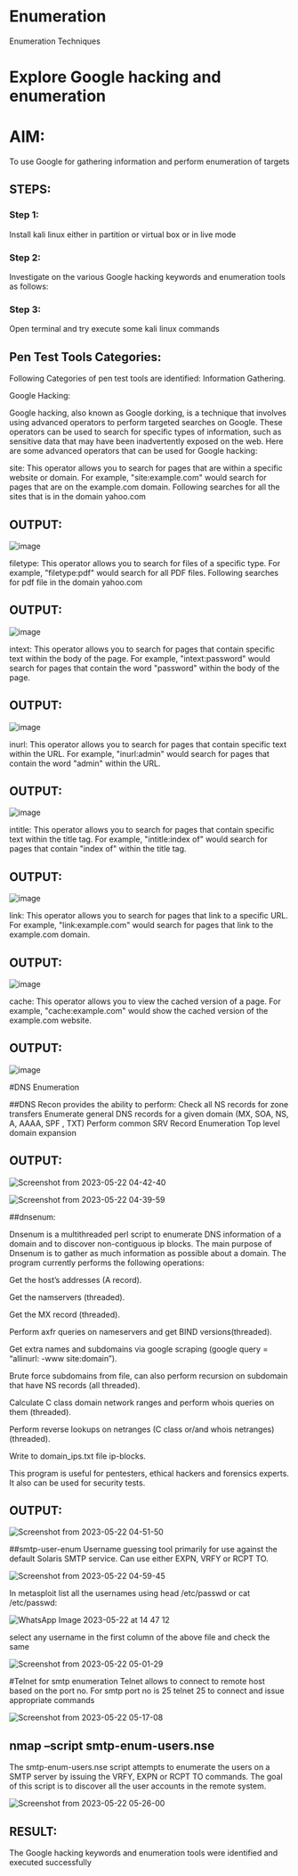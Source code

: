 # Enumeration
Enumeration Techniques

# Explore Google hacking and enumeration 

# AIM:

To use Google for gathering information and perform enumeration of targets

## STEPS:

### Step 1:

Install kali linux either in partition or virtual box or in live mode

### Step 2:

Investigate on the various Google hacking keywords and enumeration tools as follows:


### Step 3:
Open terminal and try execute some kali linux commands

## Pen Test Tools Categories:  

Following Categories of pen test tools are identified:
Information Gathering.

Google Hacking:

Google hacking, also known as Google dorking, is a technique that involves using advanced operators to perform targeted searches on Google. These operators can be used to search for specific types of information, such as sensitive data that may have been inadvertently exposed on the web. Here are some advanced operators that can be used for Google hacking:

site: This operator allows you to search for pages that are within a specific website or domain. For example, "site:example.com" would search for pages that are on the example.com domain.
Following searches for all the sites that is in the domain yahoo.com
## OUTPUT:
![image](https://github.com/22003264/Enumeration/assets/119389139/75019822-2a90-47e2-93cf-5c0d8ce50f3d)


filetype: This operator allows you to search for files of a specific type. For example, "filetype:pdf" would search for all PDF files.
Following searches for pdf file in the domain yahoo.com
## OUTPUT:
![image](https://github.com/22003264/Enumeration/assets/119389139/aca98252-be96-42cb-8291-95388802523f)




intext: This operator allows you to search for pages that contain specific text within the body of the page. For example, "intext:password" would search for pages that contain the word "password" within the body of the page.
## OUTPUT:
![image](https://github.com/22003264/Enumeration/assets/119389139/79c3aa8a-24c1-46dc-b2fa-5d45cf440bb5)



inurl: This operator allows you to search for pages that contain specific text within the URL. For example, "inurl:admin" would search for pages that contain the word "admin" within the URL.

## OUTPUT:
![image](https://github.com/22003264/Enumeration/assets/119389139/5df0d26a-9a8d-41b1-806b-39ee0b516fd5)

intitle: This operator allows you to search for pages that contain specific text within the title tag. For example, "intitle:index of" would search for pages that contain "index of" within the title tag.

## OUTPUT:
![image](https://github.com/22003264/Enumeration/assets/119389139/76cec9fc-3756-4e59-8ab7-62ef225e49f6)


link: This operator allows you to search for pages that link to a specific URL. For example, "link:example.com" would search for pages that link to the example.com domain.
## OUTPUT:
![image](https://github.com/22003264/Enumeration/assets/119389139/48385782-16fa-4b11-bb77-410f4b69d328)


cache: This operator allows you to view the cached version of a page. For example, "cache:example.com" would show the cached version of the example.com website.
## OUTPUT:
![image](https://github.com/22003264/Enumeration/assets/119389139/fed106bd-ef84-4eba-9f20-42f0578caf07)

 
#DNS Enumeration


##DNS Recon
provides the ability to perform:
Check all NS records for zone transfers
Enumerate general DNS records for a given domain (MX, SOA, NS, A, AAAA, SPF , TXT)
Perform common SRV Record Enumeration
Top level domain expansion
## OUTPUT:
![Screenshot from 2023-05-22 04-42-40](https://github.com/22003264/Enumeration/assets/119389139/404a97fc-30d3-4dbf-bd44-e87e8a6a7c4d)


![Screenshot from 2023-05-22 04-39-59](https://github.com/22003264/Enumeration/assets/119389139/cccb27a8-2711-492a-bda9-5fa261c0f27c)



##dnsenum:

Dnsenum is a multithreaded perl script to enumerate DNS information of a domain and to discover non-contiguous ip blocks. The main purpose of Dnsenum is to gather as much information as possible about a domain. The program currently performs the following operations:

Get the host’s addresses (A record).

Get the namservers (threaded).

Get the MX record (threaded).

Perform axfr queries on nameservers and get BIND versions(threaded).

Get extra names and subdomains via google scraping (google query = “allinurl: -www site:domain”).

Brute force subdomains from file, can also perform recursion on subdomain that have NS records (all threaded).

Calculate C class domain network ranges and perform whois queries on them (threaded).

Perform reverse lookups on netranges (C class or/and whois netranges) (threaded).

Write to domain_ips.txt file ip-blocks.

This program is useful for pentesters, ethical hackers and forensics experts. It also can be used for security tests.

## OUTPUT:
![Screenshot from 2023-05-22 04-51-50](https://github.com/22003264/Enumeration/assets/119389139/2c7f0da3-b169-4390-a802-e7da5842a787)


##smtp-user-enum
Username guessing tool primarily for use against the default Solaris SMTP service. Can use either EXPN, VRFY or RCPT TO.

![Screenshot from 2023-05-22 04-59-45](https://github.com/22003264/Enumeration/assets/119389139/36268e62-becc-4a52-971d-0db0460b9673)

In metasploit list all the usernames using head /etc/passwd or cat /etc/passwd:

![WhatsApp Image 2023-05-22 at 14 47 12](https://github.com/22003264/Enumeration/assets/119389139/2decc652-0645-4faa-a05d-aee0d3903515)

select any username in the first column of the above file and check the same

![Screenshot from 2023-05-22 05-01-29](https://github.com/22003264/Enumeration/assets/119389139/213e9b42-33e5-41d4-a2bc-ec3e7c03bd72)

#Telnet for smtp enumeration
Telnet allows to connect to remote host based on the port no. For smtp port no is 25
telnet <host address> 25 to connect
and issue appropriate commands

![Screenshot from 2023-05-22 05-17-08](https://github.com/22003264/Enumeration/assets/119389139/6c49d93b-c710-4e51-87af-d6cb5a453918)

## nmap –script smtp-enum-users.nse <hostname>

The smtp-enum-users.nse script attempts to enumerate the users on a SMTP server by issuing the VRFY, EXPN or RCPT TO commands. The goal of this script is to discover all the user accounts in the remote system.

![Screenshot from 2023-05-22 05-26-00](https://github.com/22003264/Enumeration/assets/119389139/5a15bf55-ccc2-4c84-81bc-a7975acc0265)


## RESULT:
The Google hacking keywords and enumeration tools were identified and executed successfully

